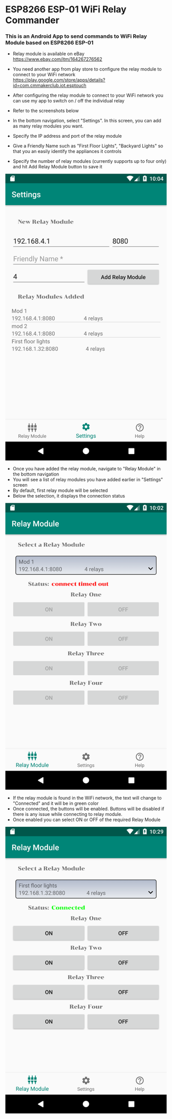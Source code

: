 # ESP8266 ESP-01 WiFi Relay Commander
### This is an Android App to send commands to WiFi Relay Module based on ESP8266 ESP-01
- Relay module is available on eBay https://www.ebay.com/itm/164267276562
- You need another app from play store to configure the relay module to connect to your WiFi network https://play.google.com/store/apps/details?id=com.cmmakerclub.iot.esptouch
- After configuring the relay module to connect to your WiFi network you can use my app to switch on / off the individual relay
- Refer to the screenshots below

- In the bottom navigation, select "Settings". In this screen, you can add as many relay modules you want.
- Specify the IP address and port of the relay module
- Give a Friendly Name such as "First Floor Lights", "Backyard Lights" so that you an easily identify the appliances it controls
- Specify the number of relay modules (currently supports up to four only) and hit Add Relay Module button to save it

![image info](./assets/settings_screenshot.png)

- Once you have added the relay module, navigate to "Relay Module" in the bottom navigation
- You will see a list of relay modules you have added earlier in "Settings" screen
- By default, first relay module will be selected
- Below the selection, it displays the connection status

![image info](./assets/home_screenshot.png)

- If the relay module is found in the WiFi network, the text will change to "Connected" and it will be in green color
- Once connected, the buttons will be enabled. Buttons will be disabled if there is any issue while connecting to relay module.
- Once enabled you can select ON or OFF of the required Relay Module

![image info](./assets/home_connected_screenshot.png)
